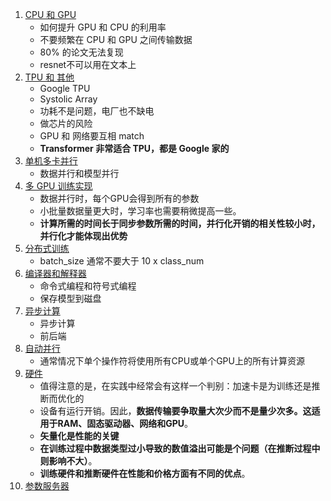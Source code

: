 1. [CPU 和 GPU](1.CPU和GPU.ipynb)
    - 如何提升 GPU 和 CPU 的利用率
    - 不要频繁在 CPU 和 GPU 之间传输数据
    - 80% 的论文无法复现
    - resnet不可以用在文本上
2. [TPU 和 其他](2.TPU和其他.ipynb)
    - Google TPU
    - Systolic Array
    - 功耗不是问题，电厂也不缺电
    - 做芯片的风险
    - GPU 和 网络要互相 match
    - **Transformer 非常适合 TPU，都是 Google 家的**
3. [单机多卡并行](3.单机多卡并行.ipynb)
    - 数据并行和模型并行
4. [多 GPU 训练实现](4.多GPU训练实现.ipynb)
    - 数据并行时，每个GPU会得到所有的参数
    - 小批量数据量更大时，学习率也需要稍微提高一些。
    - **计算所需的时间长于同步参数所需的时间，并行化开销的相关性较小时，并行化才能体现出优势**
5. [分布式训练](5.分布式训练.ipynb)
    - batch_size 通常不要大于 10 x class_num
6. [编译器和解释器](6.编译器和解释器.ipynb)
    - 命令式编程和符号式编程
    - 保存模型到磁盘
7. [异步计算](7.异步计算.ipynb)
    - 异步计算
    - 前后端
8. [自动并行](8.自动并行.ipynb)
    - 通常情况下单个操作符将使用所有CPU或单个GPU上的所有计算资源
9. [硬件](9.硬件.ipynb)
    - 值得注意的是，在实践中经常会有这样一个判别：加速卡是为训练还是推断而优化的
    - 设备有运行开销。因此，**数据传输要争取量大次少而不是量少次多。这适用于RAM、固态驱动器、网络和GPU**。
    - **矢量化是性能的关键**
    - **在训练过程中数据类型过小导致的数值溢出可能是个问题（在推断过程中则影响不大）**。
    - **训练硬件和推断硬件在性能和价格方面有不同的优点**。
10. [参数服务器](10.参数服务器.ipynb)